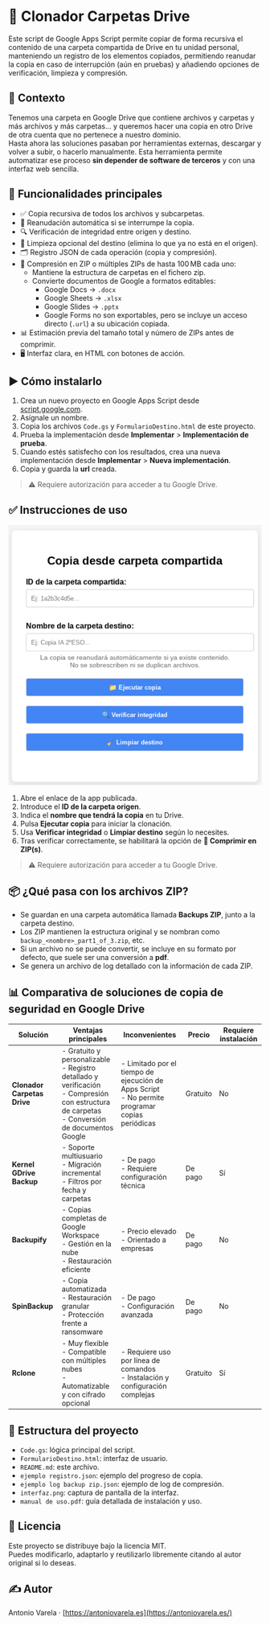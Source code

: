 # 🧭 Clonador Carpetas Drive

Este script de Google Apps Script permite copiar de forma recursiva el contenido de una carpeta compartida de Drive en tu unidad personal, manteniendo un registro de los elementos copiados, permitiendo reanudar la copia en caso de interrupción (aún en pruebas) y añadiendo opciones de verificación, limpieza y compresión.

## 📘 Contexto

Tenemos una carpeta en Google Drive que contiene archivos y carpetas y más archivos y más carpetas… y queremos hacer una copia en otro Drive de otra cuenta que no pertenece a nuestro dominio.  
Hasta ahora las soluciones pasaban por herramientas externas, descargar y volver a subir, o hacerlo manualmente. Esta herramienta permite automatizar ese proceso **sin depender de software de terceros** y con una interfaz web sencilla.

## 🔧 Funcionalidades principales

- ✅ Copia recursiva de todos los archivos y subcarpetas.
- 🔄 Reanudación automática si se interrumpe la copia.
- 🔍 Verificación de integridad entre origen y destino.
- 🧹 Limpieza opcional del destino (elimina lo que ya no está en el origen).
- 🗂️ Registro JSON de cada operación (copia y compresión).
- 💾 Compresión en ZIP o múltiples ZIPs de hasta 100 MB cada uno:
  - Mantiene la estructura de carpetas en el fichero zip.
  - Convierte documentos de Google a formatos editables:
    - Google Docs → `.docx`
    - Google Sheets → `.xlsx`
    - Google Slides → `.pptx`
    - Google Forms no son exportables, pero se incluye un acceso directo (`.url`) a su ubicación copiada.
- 📊 Estimación previa del tamaño total y número de ZIPs antes de comprimir.
- 🖥️ Interfaz clara, en HTML con botones de acción.

## ▶ Cómo instalarlo

1. Crea un nuevo proyecto en Google Apps Script desde [script.google.com](https://script.google.com/).
2. Asígnale un nombre.
3. Copia los archivos `Code.gs` y `FormularioDestino.html` de este proyecto.
4. Prueba la implementación desde **Implementar** > **Implementación de prueba**.
5. Cuando estés satisfecho con los resultados, crea una nueva implementación desde **Implementar** > **Nueva implementación**.
6. Copia y guarda la **url** creada.

> ⚠️ Requiere autorización para acceder a tu Google Drive.

## ✅ Instrucciones de uso

![Interfaz](interfaz.png)

1. Abre el enlace de la app publicada.
2. Introduce el **ID de la carpeta origen**.
3. Indica el **nombre que tendrá la copia** en tu Drive.
4. Pulsa **Ejecutar copia** para iniciar la clonación.
5. Usa **Verificar integridad** o **Limpiar destino** según lo necesites.
6. Tras verificar correctamente, se habilitará la opción de **💾 Comprimir en ZIP(s)**.

> ⚠️ Requiere autorización para acceder a tu Google Drive.


## 📦 ¿Qué pasa con los archivos ZIP?

- Se guardan en una carpeta automática llamada **Backups ZIP**, junto a la carpeta destino.
- Los ZIP mantienen la estructura original y se nombran como `backup_<nombre>_part1_of_3.zip`, etc.
- Si un archivo no se puede convertir, se incluye en su formato por defecto, que suele ser una conversión a **pdf**.
- Se genera un archivo de log detallado con la información de cada ZIP.

## 📊 Comparativa de soluciones de copia de seguridad en Google Drive

| Solución                  | Ventajas principales                                                                                      | Inconvenientes                                                                                      | Precio      | Requiere instalación |
|---------------------------|-----------------------------------------------------------------------------------------------------------|------------------------------------------------------------------------------------------------------|-------------|-----------------------|
| **Clonador Carpetas Drive** | - Gratuito y personalizable<br>- Registro detallado y verificación<br>- Compresión con estructura de carpetas<br>- Conversión de documentos Google | - Limitado por el tiempo de ejecución de Apps Script<br>- No permite programar copias periódicas   | Gratuito    | No                   |
| **Kernel GDrive Backup**  | - Soporte multiusuario<br>- Migración incremental<br>- Filtros por fecha y carpetas                       | - De pago<br>- Requiere configuración técnica                                                       | De pago     | Sí                   |
| **Backupify**             | - Copias completas de Google Workspace<br>- Gestión en la nube<br>- Restauración eficiente                | - Precio elevado<br>- Orientado a empresas                                                          | De pago     | No                   |
| **SpinBackup**            | - Copia automatizada<br>- Restauración granular<br>- Protección frente a ransomware                        | - De pago<br>- Configuración avanzada                                                               | De pago     | No                   |
| **Rclone**                | - Muy flexible<br>- Compatible con múltiples nubes<br>- Automatizable y con cifrado opcional               | - Requiere uso por línea de comandos<br>- Instalación y configuración complejas                     | Gratuito    | Sí                   |

## 📂 Estructura del proyecto

- `Code.gs`: lógica principal del script.
- `FormularioDestino.html`: interfaz de usuario.
- `README.md`: este archivo.
- `ejemplo registro.json`: ejemplo del progreso de copia.
- `ejemplo log backup zip.json`: ejemplo de log de compresión.
- `interfaz.png`: captura de pantalla de la interfaz.
- `manual de uso.pdf`: guía detallada de instalación y uso.

## 📝 Licencia

Este proyecto se distribuye bajo la licencia MIT.  
Puedes modificarlo, adaptarlo y reutilizarlo libremente citando al autor original si lo deseas.

## ✍️ Autor

Antonio Varela · [https://antoniovarela.es](https://antoniovarela.es/)
